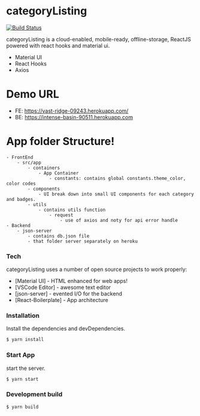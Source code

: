 # categoryListing

[![Build Status](https://travis-ci.org/joemccann/dillinger.svg?branch=master)](https://travis-ci.org/joemccann/dillinger)

categoryListing is a cloud-enabled, mobile-ready, offline-storage, ReactJS powered with react hooks and material ui.

  - Material UI
  - React Hooks
  - Axios
  
# Demo URL
    
  - FE: https://vast-ridge-09243.herokuapp.com/
  - BE: https://intense-basin-90511.herokuapp.com

# App folder Structure!
    - FrontEnd
        - src/app
            - containers
                - App Container
                    - constants: contains global constants.theme_color, color codes
            - components
                - UI break down into small UI components for each category and badges.
            - utils
                - contains utils function
                    - request
                        - use of axios and noty for api error handle
    - Backend
        - json-server
            - contains db.json file
            - that folder server separately on heroku
### Tech

categoryListing uses a number of open source projects to work properly:

* [Material UI] - HTML enhanced for web apps!
* [VSCode Editor] - awesome  text editor
* [json-server] - evented I/O for the backend
* [React-Boilerplate] - App architecture


### Installation

Install the dependencies and devDependencies.

```sh
$ yarn install
```

### Start App

start the server.

```sh
$ yarn start
```

### Development build

```sh
$ yarn build
```
